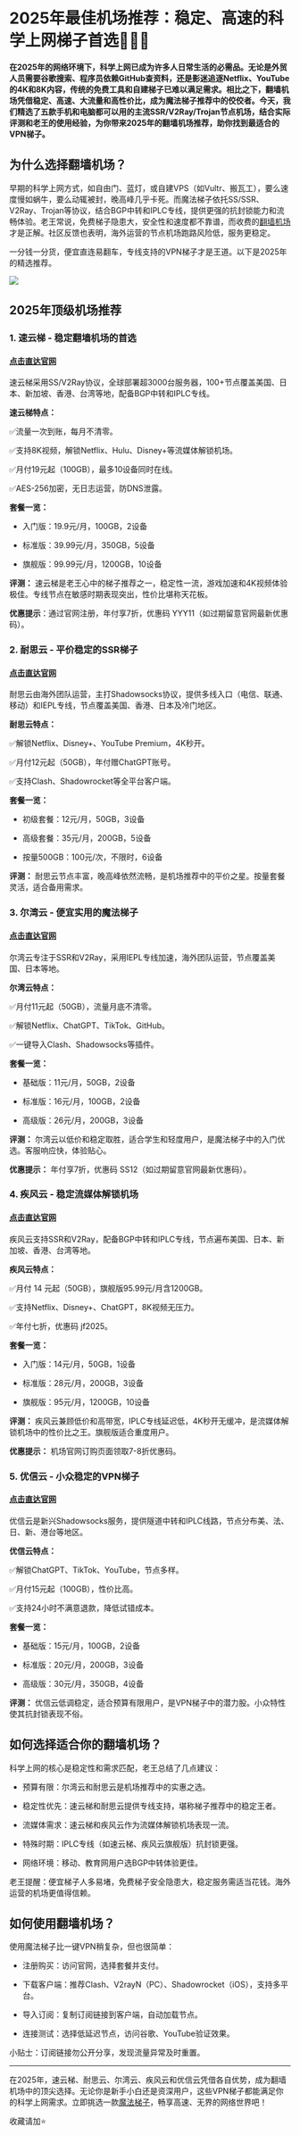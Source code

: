 # 2025年最佳机场推荐：稳定、高速的科学上网梯子首选🏅🏅🏅
**在2025年的网络环境下，科学上网已成为许多人日常生活的必需品。无论是外贸人员需要谷歌搜索、程序员依赖GitHub查资料，还是影迷追逐Netflix、YouTube的4K和8K内容，传统的免费工具和自建梯子已难以满足需求。相比之下，翻墙机场凭借稳定、高速、大流量和高性价比，成为魔法梯子推荐中的佼佼者。今天，我们精选了五款手机和电脑都可以用的主流SSR/V2Ray/Trojan节点机场，结合实际评测和老王的使用经验，为你带来2025年的翻墙机场推荐，助你找到最适合的VPN梯子。**

## 为什么选择翻墙机场？
早期的科学上网方式，如自由门、蓝灯，或自建VPS（如Vultr、搬瓦工），要么速度慢如蜗牛，要么动辄被封，晚高峰几乎卡死。而魔法梯子依托SS/SSR、V2Ray、Trojan等协议，结合BGP中转和IPLC专线，提供更强的抗封锁能力和流畅体验。老王常说，免费梯子隐患大，安全性和速度都不靠谱，而收费的[翻墙机场](https://gitlab.com/best_vpn1/2025)才是正解。社区反馈也表明，海外运营的节点机场跑路风险低，服务更稳定。

一分钱一分货，便宜直连易翻车，专线支持的VPN梯子才是王道。以下是2025年的精选推荐。

![](https://www.cnvintage.org/assets/files/2025-03-04/1741102202-30842-d8ee3e81-cb99-441e-9228-b7a26eb16454.jpeg)

## 2025年顶级机场推荐
### 1. 速云梯 - 稳定翻墙机场的首选
#### [点击直达官网](https://go.1vpn.cc/suyu)
速云梯采用SS/V2Ray协议，全球部署超3000台服务器，100+节点覆盖美国、日本、新加坡、香港、台湾等地，配备BGP中转和IPLC专线。

**速云梯特点：**

✅流量一次到账，每月不清零。

✅支持8K视频，解锁Netflix、Hulu、Disney+等流媒体解锁机场。

✅月付19元起（100GB），最多10设备同时在线。

✅AES-256加密，无日志运营，防DNS泄露。

**套餐一览：**
- 入门版：19.9元/月，100GB，2设备

- 标准版：39.99元/月，350GB，5设备

- 旗舰版：99.99元/月，1200GB，10设备

**评测：**
速云梯是老王心中的梯子推荐之一，稳定性一流，游戏加速和4K视频体验极佳。专线节点在敏感时期表现突出，性价比堪称天花板。

**优惠提示**：通过官网注册，年付享7折，优惠码 YYY11（如过期留意官网最新优惠码）。

### 2. 耐思云 - 平价稳定的SSR梯子
#### [点击直达官网](https://go.1vpn.cc/nisi)
耐思云由海外团队运营，主打Shadowsocks协议，提供多线入口（电信、联通、移动）和IEPL专线，节点覆盖美国、香港、日本及冷门地区。

**耐思云特点：**

✅解锁Netflix、Disney+、YouTube Premium，4K秒开。

✅月付12元起（50GB），年付赠ChatGPT账号。

✅支持Clash、Shadowrocket等全平台客户端。

**套餐一览：**
- 初级套餐：12元/月，50GB，3设备

- 高级套餐：35元/月，200GB，5设备

- 按量500GB：100元/次，不限时，6设备

**评测：**
耐思云节点丰富，晚高峰依然流畅，是机场推荐中的平价之星。按量套餐灵活，适合备用需求。



### 3. 尔湾云 - 便宜实用的魔法梯子
#### [点击直达官网](https://go.1vpn.cc/ewan)
尔湾云专注于SSR和V2Ray，采用IEPL专线加速，海外团队运营，节点覆盖美国、日本等地。

**尔湾云特点：**

✅月付11元起（50GB），流量月底不清零。

✅解锁Netflix、ChatGPT、TikTok、GitHub。

✅一键导入Clash、Shadowsocks等插件。

**套餐一览：**

- 基础版：11元/月，50GB，2设备

- 标准版：16元/月，100GB，2设备

- 高级版：26元/月，200GB，3设备

**评测：**
尔湾云以低价和稳定取胜，适合学生和轻度用户，是魔法梯子中的入门优选。客服响应快，体验贴心。

**优惠提示：** 年付享7折，优惠码 SS12（如过期留意官网最新优惠码）。

### 4. 疾风云 - 稳定流媒体解锁机场
#### [点击直达官网](https://go.1vpn.cc/jife)
疾风云支持SSR和V2Ray，配备BGP中转和IPLC专线，节点遍布美国、日本、新加坡、香港、台湾等地。

**疾风云特点：**

✅月付 14 元起（50GB），旗舰版95.99元/月含1200GB。

✅支持Netflix、Disney+、ChatGPT，8K视频无压力。

✅年付七折，优惠码 jf2025。

**套餐一览：**
- 入门版：14元/月，50GB，1设备

- 标准版：28元/月，200GB，3设备

- 旗舰版：95元/月，1200GB，10设备

**评测：** 
疾风云兼顾低价和高带宽，IPLC专线延迟低，4K秒开无缓冲，是流媒体解锁机场中的性价比之王。旗舰版适合重度用户。

**优惠提示：** 机场官网订购页面领取7-8折优惠码。

### 5. 优信云 - 小众稳定的VPN梯子
#### [点击直达官网](https://go.1vpn.cc/uxin)
优信云是新兴Shadowsocks服务，提供隧道中转和IPLC线路，节点分布美、法、日、新、港台等地区。

**优信云特点：**

✅解锁ChatGPT、TikTok、YouTube，节点多样。

✅月付15元起（100GB），性价比高。

✅支持24小时不满意退款，降低试错成本。

**套餐一览：**
- 基础版：15元/月，100GB，2设备

- 标准版：20元/月，200GB，3设备

- 高级版：30元/月，350GB，4设备

**评测：**
优信云低调稳定，适合预算有限用户，是VPN梯子中的潜力股。小众特性使其抗封锁表现不俗。

## 如何选择适合你的翻墙机场？
科学上网的核心是稳定性和需求匹配，老王总结了几点建议：
- 预算有限：尔湾云和耐思云是机场推荐中的实惠之选。

- 稳定性优先：速云梯和耐思云提供专线支持，堪称梯子推荐中的稳定王者。

- 流媒体需求：速云梯和疾风云作为流媒体解锁机场表现一流。

- 特殊时期：IPLC专线（如速云梯、疾风云旗舰版）抗封锁更强。

- 网络环境：移动、教育网用户选BGP中转体验更佳。

老王提醒：便宜梯子人多易堵，免费梯子安全隐患大，稳定服务需适当花钱。海外运营的机场更值得信赖。
## 如何使用翻墙机场？
使用魔法梯子比一键VPN稍复杂，但也很简单：
- 注册购买：访问官网，选择套餐并支付。

- 下载客户端：推荐Clash、V2rayN（PC）、Shadowrocket（iOS），支持多平台。

- 导入订阅：复制订阅链接到客户端，自动加载节点。

- 连接测试：选择低延迟节点，访问谷歌、YouTube验证效果。

小贴士：订阅链接勿公开分享，发现流量异常及时重置。

---
在2025年，速云梯、耐思云、尔湾云、疾风云和优信云凭借各自优势，成为翻墙机场中的顶尖选择。无论你是新手小白还是资深用户，这些VPN梯子都能满足你的科学上网需求。立即挑选一款[魔法梯子](https://gitlab.com/cnvpn/2025-vpn-ssr)，畅享高速、无界的网络世界吧！

收藏请加⭐
